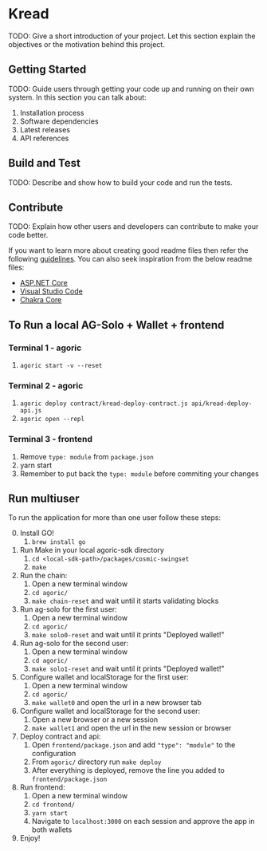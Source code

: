 # Kread

TODO: Give a short introduction of your project. Let this section explain the objectives or the motivation behind this project.

## Getting Started

TODO: Guide users through getting your code up and running on their own system. In this section you can talk about:

1. Installation process
2. Software dependencies
3. Latest releases
4. API references

## Build and Test

TODO: Describe and show how to build your code and run the tests.

## Contribute

TODO: Explain how other users and developers can contribute to make your code better.

If you want to learn more about creating good readme files then refer the following [guidelines](https://docs.microsoft.com/en-us/azure/devops/repos/git/create-a-readme?view=azure-devops). You can also seek inspiration from the below readme files:

- [ASP.NET Core](https://github.com/aspnet/Home)
- [Visual Studio Code](https://github.com/Microsoft/vscode)
- [Chakra Core](https://github.com/Microsoft/ChakraCore)

## To Run a local AG-Solo + Wallet + frontend

### Terminal 1 - agoric

1. `agoric start -v --reset`

### Terminal 2 - agoric

1. `agoric deploy contract/kread-deploy-contract.js api/kread-deploy-api.js`
2. `agoric open --repl`

### Terminal 3 - frontend

1. Remove `type: module` from `package.json`
2. yarn start
3. Remember to put back the `type: module` before commiting your changes

## Run multiuser

To run the application for more than one user follow these steps:

0. Install GO!
   1. `brew install go`
1. Run Make in your local agoric-sdk directory
   1. `cd <local-sdk-path>/packages/cosmic-swingset`
   2. `make`
2. Run the chain:
   1. Open a new terminal window
   2. `cd agoric/`
   3. `make chain-reset` and wait until it starts validating blocks
3. Run ag-solo for the first user:
   1. Open a new terminal window
   2. `cd agoric/`
   3. `make solo0-reset` and wait until it prints "Deployed wallet!"
4. Run ag-solo for the second user:
   1. Open a new terminal window
   2. `cd agoric/`
   3. `make solo1-reset` and wait until it prints "Deployed wallet!"
5. Configure wallet and localStorage for the first user:
   1. Open a new terminal window
   2. `cd agoric/`
   3. `make wallet0` and open the url in a new browser tab
6. Configure wallet and localStorage for the second user:
   1. Open a new browser or a new session
   2. `make wallet1` and open the url in the new session or browser
7. Deploy contract and api:
   1. Open `frontend/package.json` and add `"type": "module"` to the configuration
   2. From `agoric/` directory run `make deploy`
   3. After everything is deployed, remove the line you added to `frontend/package.json`
8. Run frontend:
   1. Open a new terminal window
   2. `cd frontend/`
   3. `yarn start`
   4. Navigate to `localhost:3000` on each session and approve the app in both wallets
9. Enjoy!
